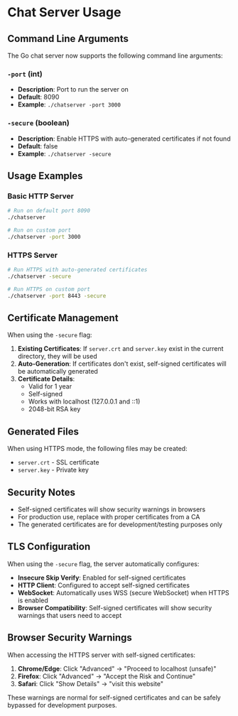 # Chat Server Usage

## Command Line Arguments

The Go chat server now supports the following command line arguments:

### `-port` (int)
- **Description**: Port to run the server on
- **Default**: 8090
- **Example**: `./chatserver -port 3000`

### `-secure` (boolean)
- **Description**: Enable HTTPS with auto-generated certificates if not found
- **Default**: false
- **Example**: `./chatserver -secure`

## Usage Examples

### Basic HTTP Server
```bash
# Run on default port 8090
./chatserver

# Run on custom port
./chatserver -port 3000
```

### HTTPS Server
```bash
# Run HTTPS with auto-generated certificates
./chatserver -secure

# Run HTTPS on custom port
./chatserver -port 8443 -secure
```

## Certificate Management

When using the `-secure` flag:

1. **Existing Certificates**: If `server.crt` and `server.key` exist in the current directory, they will be used
2. **Auto-Generation**: If certificates don't exist, self-signed certificates will be automatically generated
3. **Certificate Details**:
   - Valid for 1 year
   - Self-signed
   - Works with localhost (127.0.0.1 and ::1)
   - 2048-bit RSA key

## Generated Files

When using HTTPS mode, the following files may be created:
- `server.crt` - SSL certificate
- `server.key` - Private key

## Security Notes

- Self-signed certificates will show security warnings in browsers
- For production use, replace with proper certificates from a CA
- The generated certificates are for development/testing purposes only

## TLS Configuration

When using the `-secure` flag, the server automatically configures:

- **Insecure Skip Verify**: Enabled for self-signed certificates
- **HTTP Client**: Configured to accept self-signed certificates
- **WebSocket**: Automatically uses WSS (secure WebSocket) when HTTPS is enabled
- **Browser Compatibility**: Self-signed certificates will show security warnings that users need to accept

## Browser Security Warnings

When accessing the HTTPS server with self-signed certificates:

1. **Chrome/Edge**: Click "Advanced" → "Proceed to localhost (unsafe)"
2. **Firefox**: Click "Advanced" → "Accept the Risk and Continue"
3. **Safari**: Click "Show Details" → "visit this website"

These warnings are normal for self-signed certificates and can be safely bypassed for development purposes.
